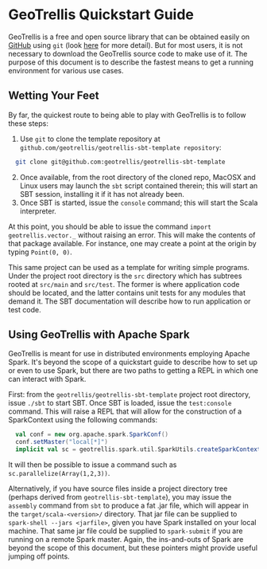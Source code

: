 GeoTrellis Quickstart Guide
===========================

GeoTrellis is a free and open source library that can be obtained easily on [GitHub](https://github.com/geotrellis/geotrellis) using `git` (look [here](https://git-scm.com) for more detail).  But for most users, it is not necessary to download the GeoTrellis source code to make use of it.  The purpose of this document is to describe the fastest means to get a running environment for various use cases.

Wetting Your Feet
-----------------

By far, the quickest route to being able to play with GeoTrellis is to follow these steps:

1. Use `git` to clone the template repository at `github.com/geotrellis/geotrellis-sbt-template repository`:
```bash
  git clone git@github.com:geotrellis/geotrellis-sbt-template
```
2. Once available, from the root directory of the cloned repo, MacOSX and Linux users may launch the `sbt` script contained therein; this will start an SBT session, installing it if it has not already been.
3. Once SBT is started, issue the `console` command; this will start the Scala interpreter.

At this point, you should be able to issue the command `import geotrellis.vector._` without raising an error.  This will make the contents of that package available.  For instance, one may create a point at the origin by typing `Point(0, 0)`.

This same project can be used as a template for writing simple programs.  Under the project root directory is the `src` directory which has subtrees rooted at `src/main` and `src/test`.  The former is where application code should be located, and the latter contains unit tests for any modules that demand it.  The SBT documentation will describe how to run application or test code.

Using GeoTrellis with Apache Spark
---------------------------------

GeoTrellis is meant for use in distributed environments employing Apache Spark.  It's beyond the scope of a quickstart guide to describe how to set up or even to use Spark, but there are two paths to getting a REPL in which one can interact with Spark.

First: from the `geotrellis/geotrellis-sbt-template` project root directory, issue `./sbt` to start SBT.  Once SBT is loaded, issue the `test:console` command.  This will raise a REPL that will allow for the construction of a SparkContext using the following commands:
```scala
  val conf = new org.apache.spark.SparkConf()
  conf.setMaster("local[*]")
  implicit val sc = geotrellis.spark.util.SparkUtils.createSparkContext("Test console", conf)
```
It will then be possible to issue a command such as `sc.parallelize(Array(1,2,3))`.

Alternatively, if you have source files inside a project directory tree (perhaps derived from `geotrellis-sbt-template`), you may issue the `assembly` command from `sbt` to produce a fat .jar file, which will appear in the `target/scala-<version>/` directory.  That jar file can be supplied to `spark-shell --jars <jarfile>`, given you have Spark installed on your local machine.  That same jar file could be supplied to `spark-submit` if you are running on a remote Spark master.  Again, the ins-and-outs of Spark are beyond the scope of this document, but these pointers might provide useful jumping off points.

